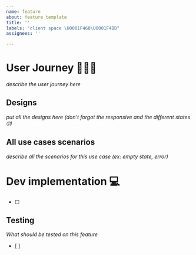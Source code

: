 ```yaml
---
name: feature
about: feature template
title: ''
labels: "client space \U0001F468‍\U0001F4BB"
assignees: ''

---
```


# User Journey 🏄🏼‍♂️
_describe the user journey here_


## Designs
_put all the designs here (don't forgot the responsive and the different states 🤓)_


## All use cases scenarios 
_describe all the scenarios for this use case (ex: empty state, error)_


# Dev implementation 💻
- [ ] 

## Testing
_What should be tested on this feature_
- [ ]
